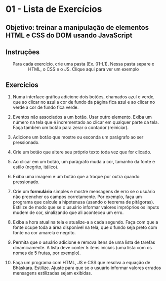# 01 - Lista de Exercícios
## Objetivo: treinar a manipulação de elementos HTML e CSS do DOM usando JavaScript

## Instruções
<p align="center"> Para cada exercício, crie uma pasta (Ex. 01-L1). Nessa pasta
separe o HTML, o CSS e o JS. 
<a ref="https://github.com/rjhalmeman/dw1/tree/main/Exemplos/SomarDoisNumerosHTMLCssJS">Clique
aqui para ver um exemplo</a> </p>

## Exercícios

1. Numa interface gráfica adicione dois botões, chamados azul e verde, que ao clicar no azul a cor de fundo da página fica azul e ao clicar no verde a cor de fundo fica verde.

2. Eventos não associados a um botão. Usar outro elemento. Exiba um número na tela que é incrementado ao clicar em qualquer parte da tela. Faça também um botão para zerar o contador (reiniciar).

3. Adicione um botão que mostre ou esconda um parágrafo ao ser pressionado.

4. Crie um botão que altere seu próprio texto toda vez que for clicado.

5. Ao clicar em um botão, um parágrafo muda a cor, tamanho da fonte e estilo (negrito, itálico).

6. Exiba uma imagem e um botão que a troque por outra quando pressionado.

7. Crie um **formulário** simples e mostre mensagens de erro se o usuário não preencher os campos corretamente. Por exemplo, faça um programa que calcule a hipotenusa (usando o teorema de pitágoras). Estilize de modo que se o usuário informar valores impróprios os inputs mudem de cor, sinalizando que ali aconteceu um erro.

8. Exiba a hora atual na tela e atualize-a a cada segundo. Faça com que a fonte ocupe toda a área disponível na tela, que o fundo seja preto com fonte na cor amarela e negrito.

9. Permita que o usuário adicione e remova itens de uma lista de tarefas dinamicamente. A lista deve conter 5 itens iniciais (uma lista com os nomes de 5 frutas, por exemplo).

10. Faça um programa com HTML, JS e CSS que resolva a equação de Bháskara. Estilize. Ajuste para que se o usuário informar valores errados mensagens estilizadas sejam exibidas.